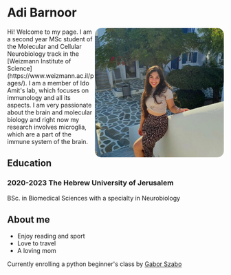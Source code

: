 # Adi Barnoor
  <img src="PHOTO.jpg" width="300" style="border-radius: 15px;" align="right">
Hi! Welcome to my page.
I am a second year MSc student of the Molecular and Cellular Neurobiology track in the [Weizmann Institute of Science](https://www.weizmann.ac.il/pages/).
I am a member of Ido Amit's lab, which focuses on immunology and all its aspects. I am very passionate about the brain and molecular biology and right now my research involves microglia, which are a part of the immune system of the brain.


## **Education**
### 2020-2023 The Hebrew University of Jerusalem
BSc. in Biomedical Sciences with a specialty in Neurobiology

## About me
* Enjoy reading and sport
* Love to travel
* A loving mom
  
Currently enrolling a python beginner's class by [Gabor Szabo](https://szabgab.com/)
